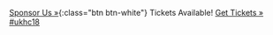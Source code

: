 
<span class="left">[Sponsor Us &raquo;](/sponsorship){:class="btn btn-white"}</span>
<span class="message">Tickets Available!</span>
<span class="center">
    <tito-button class="get-tickets" event="ukhealthcamp/2018" ssl-check-disabled>
        <a href="https://ti.to/ukhealthcamp/2018" class="btn btn-primary">Get Tickets &raquo;</a>
    </tito-button>
</span>
<span class="right">[#ukhc18](https://twitter.com/search?q=%23ukhc18)</span>

